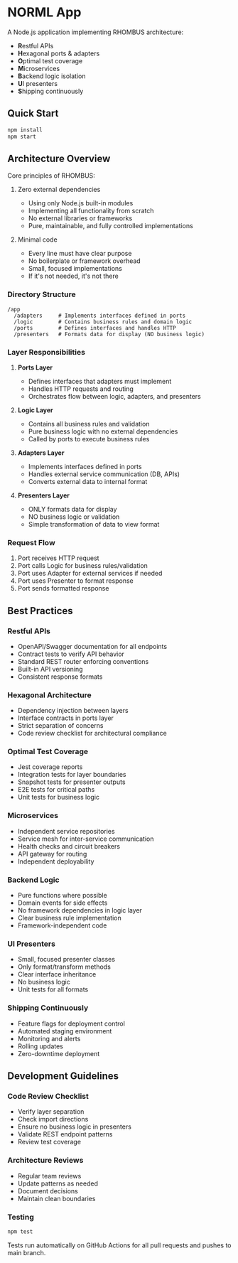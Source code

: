 # NORML App

A Node.js application implementing RHOMBUS architecture:
- **R**estful APIs
- **H**exagonal ports & adapters
- **O**ptimal test coverage
- **M**icroservices
- **B**ackend logic isolation
- **U**I presenters
- **S**hipping continuously

## Quick Start

```bash
npm install
npm start
```

## Architecture Overview

Core principles of RHOMBUS:

1. Zero external dependencies
   - Using only Node.js built-in modules
   - Implementing all functionality from scratch
   - No external libraries or frameworks
   - Pure, maintainable, and fully controlled implementations

2. Minimal code
   - Every line must have clear purpose
   - No boilerplate or framework overhead
   - Small, focused implementations
   - If it's not needed, it's not there

### Directory Structure
```
/app
  /adapters     # Implements interfaces defined in ports
  /logic        # Contains business rules and domain logic
  /ports        # Defines interfaces and handles HTTP
  /presenters   # Formats data for display (NO business logic)
```

### Layer Responsibilities

1. **Ports Layer**
   - Defines interfaces that adapters must implement
   - Handles HTTP requests and routing
   - Orchestrates flow between logic, adapters, and presenters

2. **Logic Layer**
   - Contains all business rules and validation
   - Pure business logic with no external dependencies
   - Called by ports to execute business rules

3. **Adapters Layer**
   - Implements interfaces defined in ports
   - Handles external service communication (DB, APIs)
   - Converts external data to internal format

4. **Presenters Layer**
   - ONLY formats data for display
   - NO business logic or validation
   - Simple transformation of data to view format

### Request Flow
1. Port receives HTTP request
2. Port calls Logic for business rules/validation
3. Port uses Adapter for external services if needed
4. Port uses Presenter to format response
5. Port sends formatted response

## Best Practices

### Restful APIs
- OpenAPI/Swagger documentation for all endpoints
- Contract tests to verify API behavior
- Standard REST router enforcing conventions
- Built-in API versioning
- Consistent response formats

### Hexagonal Architecture
- Dependency injection between layers
- Interface contracts in ports layer
- Strict separation of concerns
- Code review checklist for architectural compliance

### Optimal Test Coverage
- Jest coverage reports
- Integration tests for layer boundaries
- Snapshot tests for presenter outputs
- E2E tests for critical paths
- Unit tests for business logic

### Microservices
- Independent service repositories
- Service mesh for inter-service communication
- Health checks and circuit breakers
- API gateway for routing
- Independent deployability

### Backend Logic
- Pure functions where possible
- Domain events for side effects
- No framework dependencies in logic layer
- Clear business rule implementation
- Framework-independent code

### UI Presenters
- Small, focused presenter classes
- Only format/transform methods
- Clear interface inheritance
- No business logic
- Unit tests for all formats

### Shipping Continuously
- Feature flags for deployment control
- Automated staging environment
- Monitoring and alerts
- Rolling updates
- Zero-downtime deployment

## Development Guidelines

### Code Review Checklist
- Verify layer separation
- Check import directions
- Ensure no business logic in presenters
- Validate REST endpoint patterns
- Review test coverage

### Architecture Reviews
- Regular team reviews
- Update patterns as needed
- Document decisions
- Maintain clean boundaries

### Testing
```bash
npm test
```

Tests run automatically on GitHub Actions for all pull requests and pushes to main branch.

